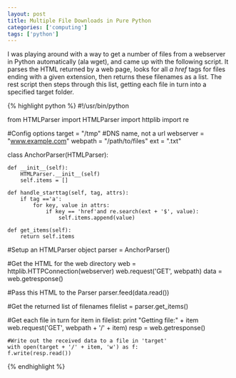 ```yaml
---
layout: post
title: Multiple File Downloads in Pure Python
categories: ['computing']
tags: ['python']
---
```


I was playing around with a way to get a number of files from a webserver in Python automatically (ala wget), and came up with the following script. It parses the HTML returned by a web page, looks for all _a href_ tags for files ending with a given extension, then returns these filenames as a list. The rest script then steps through this list, getting each file in turn into a specified target folder.

{% highlight python %}
#!/usr/bin/python

from HTMLParser import HTMLParser
import httplib
import re

#Config options
target = "/tmp"
#DNS name, not a url
webserver = "www.example.com"
webpath = "/path/to/files"
ext = ".txt"

class AnchorParser(HTMLParser):

    def __init__(self):
        HTMLParser.__init__(self)
        self.items = []

    def handle_starttag(self, tag, attrs):
        if tag =='a':
            for key, value in attrs:
                if key == 'href'and re.search(ext + '$', value):
                    self.items.append(value)

    def get_items(self):
        return self.items


#Setup an HTMLParser object
parser = AnchorParser()

#Get the HTML for the web directory
web = httplib.HTTPConnection(webserver)
web.request('GET', webpath)
data = web.getresponse()

#Pass this HTML to the Parser
parser.feed(data.read())

#Get the returned list of filenames
filelist = parser.get_items()

#Get each file in turn
for item in filelist:
    print "Getting file:" + item
    web.request('GET', webpath + '/' + item)
    resp = web.getresponse()

    #Write out the received data to a file in 'target'
    with open(target + '/' + item, 'w') as f:
    f.write(resp.read())

{% endhighlight %}
